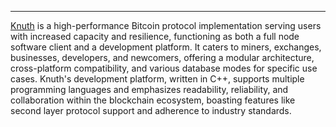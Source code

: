 ---
[Knuth](https://kth.cash/) is a high-performance Bitcoin protocol implementation serving users with increased capacity and resilience, functioning as both a full node software client and a development platform. It caters to miners, exchanges, businesses, developers, and newcomers, offering a modular architecture, cross-platform compatibility, and various database modes for specific use cases. Knuth's development platform, written in C++, supports multiple programming languages and emphasizes readability, reliability, and collaboration within the blockchain ecosystem, boasting features like second layer protocol support and adherence to industry standards.